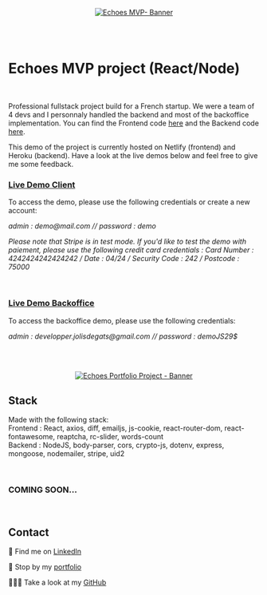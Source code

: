 <p align="center">
<a href="https://echoes-jolisdegats.netlify.app/ ">
  <img src="https://res.cloudinary.com/dqp905mfv/image/upload/v1601694989/portfolio/ReadMe/Echoes_oy4ut2.jpg" alt ="Echoes MVP- Banner"  />
  </a>
</p>
<br/>
<br/>
<h1>Echoes MVP project (React/Node)</h1>
<br/>
<p> Professional fullstack project build for a French startup. We were a team of 4 devs and I personnaly handled the backend and most of the backoffice implementation. You can find the Frontend code <a href="https://github.com/jolisdegats/echoes-frontend"> here</a> and the Backend code <a href="https://github.com/jolisdegats/echoes-api"> here</a>.<p><p>
This demo of the project is currently hosted on Netlify (frontend) and Heroku (backend). Have a look at the live demos below and feel free to give me some feedback. </p>

<h3>
<a href="https://echoes-jolisdegats.netlify.app/">Live Demo Client</a>
</h3>
<p>To access the demo, please use the following credentials or create a new account:</p>
<p><i>admin : demo@mail.com // password : demo</i><p>
<p><i>Please note that Stripe is in test mode. If you'd like to test the demo with paiement, please use the following credit card credentials : 
Card Number : 4242424242424242 / Date : 04/24 / Security Code : 242 / Postcode : 75000</i></p>
<br/>
<h3>
<a href="https://app.forestadmin.com/login">Live Demo Backoffice</a>
</h3>
<p>To access the backoffice demo, please use the following credentials:</p>
<p><i>admin : developper.jolisdegats@gmail.com // password : demoJS29$</i><p>
<br/>
<br/>
<p align="center">
<a href="https://echoes-jolisdegats.netlify.app/ ">
  <img src="https://res.cloudinary.com/dqp905mfv/image/upload/v1601623409/portfolio/echoes/GIF_22-09-2020_16-25-17_pmlik9.gif" alt ="Echoes Portfolio Project - Banner"  />
  </a>
  <br/>
<h2>Stack</h2>

<p>Made with the following stack:<br/>
Frontend : React, axios, diff, emailjs, js-cookie, react-router-dom, react-fontawesome, reaptcha, rc-slider, words-count<br/>
Backend : NodeJS, body-parser, cors, crypto-js, dotenv, express, mongoose, nodemailer, stripe, uid2</p>
 <br/>

  
  
</p><h3>COMING SOON...</h3>

<br/>
<h2>Contact</h2>
<p>💼 Find me on <a href="https://www.linkedin.com/in/julieszwarc/">LinkedIn</a></p>

<p>🦄 Stop by my <a href="https://julieszwarc.com">portfolio</a></p>

<p>👩🏼‍💻 Take a look at my <a href="https://github.com/jolisdegats">GitHub</a></p>
<br/>
<br/>
